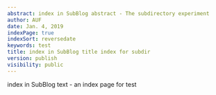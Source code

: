 ```yaml
---
abstract: index in SubBlog abstract - The subdirectory experiment
author: AUF
date: Jan. 4, 2019
indexPage: true
indexSort: reversedate
keywords: test
title: index in SubBlog title index for subdir
version: publish
visibility: public
---
```

index in SubBlog text - an index page for test